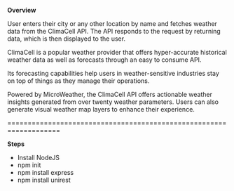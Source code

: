 **Overview**

User enters their city or any other location by name and fetches weather data from the ClimaCell API. The API responds to the request by returning data, which is then displayed to the user.

ClimaCell is a popular weather provider that offers hyper-accurate historical weather data as well as forecasts through an easy to consume API.

Its forecasting capabilities help users in weather-sensitive industries stay on top of things as they manage their operations.

Powered by MicroWeather, the ClimaCell API offers actionable weather insights generated from over twenty weather parameters. Users can also generate visual weather map layers to enhance their experience.

===================================================================

**Steps**
- Install NodeJS
- npm init
- npm install express
- npm install unirest